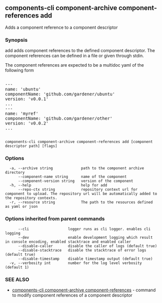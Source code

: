 ## components-cli component-archive component-references add

Adds a component reference to a component descriptor

### Synopsis


add adds component references to the defined component descriptor.
The component references can be defined in a file or given through stdin.

The component references are expected to be a multidoc yaml of the following form

<pre>

---
name: 'ubuntu'
componentName: 'github.com/gardener/ubuntu'
version: 'v0.0.1'
...
---
name: 'myref'
componentName: 'github.com/gardener/other'
version: 'v0.0.2'
...

</pre>


```
components-cli component-archive component-references add [component descriptor path] [flags]
```

### Options

```
  -a, --archive string             path to the component archive directory
      --component-name string      name of the component
      --component-version string   version of the component
  -h, --help                       help for add
      --repo-ctx string            repository context url for component to upload. The repository url will be automatically added to the repository contexts.
  -r, --resource string            The path to the resources defined as yaml or json
```

### Options inherited from parent commands

```
      --cli                  logger runs as cli logger. enables cli logging
      --dev                  enable development logging which result in console encoding, enabled stacktrace and enabled caller
      --disable-caller       disable the caller of logs (default true)
      --disable-stacktrace   disable the stacktrace of error logs (default true)
      --disable-timestamp    disable timestamp output (default true)
  -v, --verbosity int        number for the log level verbosity (default 1)
```

### SEE ALSO

* [components-cli component-archive component-references](components-cli_component-archive_component-references.md)	 - command to modify component references of a component descriptor

